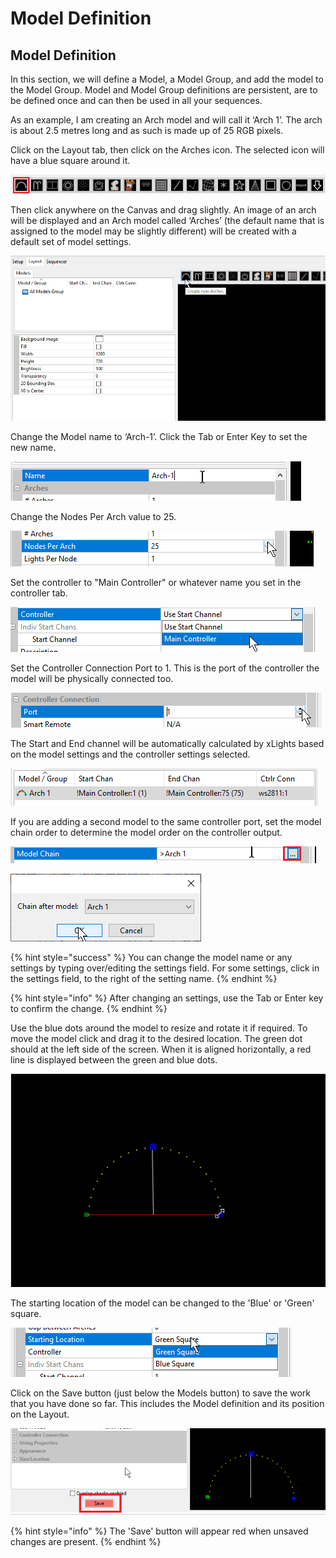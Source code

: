 # Model Definition

## **Model Definition**

In this section, we will define a Model, a Model Group, and add the model to the Model Group. Model and Model Group definitions are persistent, are to be defined once and can then be used in all your sequences.

As an example, I am creating an Arch model and will call it ‘Arch 1’. The arch is about 2.5 metres long and as such is made up of 25 RGB pixels.

Click on the Layout tab, then click on the Arches icon. The selected icon will have a blue square around it.

![](<../../.gitbook/assets/image (20) (1).png>)

Then click anywhere on the Canvas and drag slightly. An image of an arch will be displayed and an Arch model called ‘Arches’ (the default name that is assigned to the model may be slightly different) will be created with a default set of model settings.

![](<../../.gitbook/assets/addarc (1).gif>)

Change the Model name to ‘Arch-1’. Click the Tab or Enter Key to set the new name.

![](<../../.gitbook/assets/image (212).png>)

Change the Nodes Per Arch value to 25.

![](<../../.gitbook/assets/image (211).png>)

Set the controller to "Main Controller" or whatever name you set in the controller tab.

![](<../../.gitbook/assets/image (75).png>)

Set the Controller Connection Port to 1. This is the port of the controller the model will be physically  connected too.

![](<../../.gitbook/assets/image (84).png>)

The Start and End channel will be automatically calculated by xLights based on the model settings and the controller settings selected.

![](<../../.gitbook/assets/image (56).png>)

If you are adding a second model to the same controller port, set the model chain order to determine the model order on the controller output.

![](<../../.gitbook/assets/image (24).png>)

![](<../../.gitbook/assets/image (27).png>)

{% hint style="success" %}
You can change the model name or any settings by typing over/editing the settings field. For some settings, click in the settings field, to the right of the setting name.
{% endhint %}

{% hint style="info" %}
After changing an settings, use the Tab or Enter key to confirm the change.
{% endhint %}

Use the blue dots around the model to resize and rotate it if required. To move the model click and drag it to the desired location. The green dot should at the left side of the screen. When it is aligned horizontally, a red line is displayed between the green and blue dots.

![](../../.gitbook/assets/resize.gif)

The starting location of the model can be changed to the 'Blue' or 'Green' square.

![](<../../.gitbook/assets/image (538).png>)

Click on the Save button (just below the Models button) to save the work that you have done so far. This includes the Model definition and its position on the Layout.

![](<../../.gitbook/assets/image (132).png>)

{% hint style="info" %}
The 'Save' button will appear red when unsaved changes are present.
{% endhint %}

